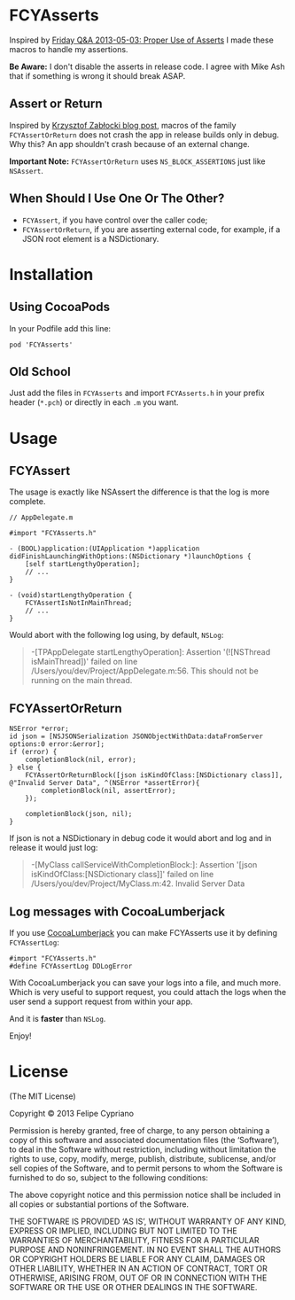 # FCYAsserts

Inspired by [Friday Q&A 2013-05-03: Proper Use of Asserts][1] I made these macros
to handle my assertions.

**Be Aware:** I don't disable the asserts in release code. I agree with Mike Ash
that if something is wrong it should break ASAP.

## Assert or Return

Inspired by [Krzysztof Zabłocki blog post][3], macros of the family `FCYAssertOrReturn` does not
crash the app in release builds only in debug. Why this? An app shouldn't crash because of an external change.

**Important Note:** `FCYAssertOrReturn` uses `NS_BLOCK_ASSERTIONS` just like `NSAssert`.

## When Should I Use One Or The Other?

- `FCYAssert`, if you have control over the caller code;
- `FCYAssertOrReturn`, if you are asserting external code, for example, if a JSON root element is a NSDictionary.

# Installation

## Using CocoaPods

In your Podfile add this line:

`pod 'FCYAsserts'`

## Old School

Just add the files in `FCYAsserts` and import `FCYAsserts.h` in your prefix 
header (`*.pch`) or directly in each `.m` you want.

# Usage

## FCYAssert

The usage is exactly like NSAssert the difference is that the log is more complete.

```
// AppDelegate.m

#import "FCYAsserts.h"

- (BOOL)application:(UIApplication *)application didFinishLaunchingWithOptions:(NSDictionary *)launchOptions {
    [self startLengthyOperation];
    // ...
}

- (void)startLengthyOperation {
    FCYAssertIsNotInMainThread;
    // ...
}
```

Would abort with the following log using, by default, `NSLog`:

> -[TPAppDelegate startLengthyOperation]: Assertion '(![NSThread isMainThread])' failed on line /Users/you/dev/Project/AppDelegate.m:56. This should not be running on the main thread.

## FCYAssertOrReturn

```
NSError *error;
id json = [NSJSONSerialization JSONObjectWithData:dataFromServer options:0 error:&error];
if (error) {
    completionBlock(nil, error);
} else {
    FCYAssertOrReturnBlock([json isKindOfClass:[NSDictionary class]], @"Invalid Server Data", ^(NSError *assertError){
        completionBlock(nil, assertError);
    });

    completionBlock(json, nil);
}
```

If json is not a NSDictionary in debug code it would abort and log and in release it would just log:

> -[MyClass callServiceWithCompletionBlock:]: Assertion '[json isKindOfClass:[NSDictionary class]]' failed on line /Users/you/dev/Project/MyClass.m:42. Invalid Server Data

## Log messages with CocoaLumberjack

If you use [CocoaLumberjack][2] you can make FCYAsserts use it by defining
`FCYAssertLog`:

```
#import "FCYAsserts.h"
#define FCYAssertLog DDLogError
```

With CocoaLumberjack you can save your logs into a file, and much more. Which 
is very useful to support request, you could attach the logs when the user
send a support request from within your app.

And it is **faster** than `NSLog`.

Enjoy!

# License

(The MIT License)

Copyright © 2013 Felipe Cypriano

Permission is hereby granted, free of charge, to any person obtaining a copy of this software and associated
documentation files (the ‘Software’), to deal in the Software without restriction, including without limitation
the rights to use, copy, modify, merge, publish, distribute, sublicense, and/or sell copies of the Software, and
to permit persons to whom the Software is furnished to do so, subject to the following conditions:

The above copyright notice and this permission notice shall be included in all copies or substantial portions of
the Software.

THE SOFTWARE IS PROVIDED ‘AS IS’, WITHOUT WARRANTY OF ANY KIND, EXPRESS OR IMPLIED, INCLUDING BUT NOT LIMITED TO
THE WARRANTIES OF MERCHANTABILITY, FITNESS FOR A PARTICULAR PURPOSE AND NONINFRINGEMENT. IN NO EVENT SHALL THE
AUTHORS OR COPYRIGHT HOLDERS BE LIABLE FOR ANY CLAIM, DAMAGES OR OTHER LIABILITY, WHETHER IN AN ACTION OF CONTRACT,
TORT OR OTHERWISE, ARISING FROM, OUT OF OR IN CONNECTION WITH THE SOFTWARE OR THE USE OR OTHER DEALINGS IN THE SOFTWARE.


[1]: http://www.mikeash.com/pyblog/friday-qa-2013-05-03-proper-use-of-asserts.html
[2]: https://github.com/robbiehanson/CocoaLumberjack
[3]: http://www.merowing.info/2013/07/expanded-use-of-asserts/